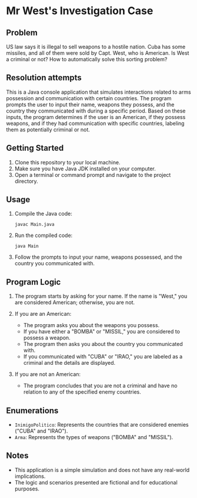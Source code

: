 # Mr West's Investigation Case
## Problem

US law says it is illegal to sell weapons to a hostile nation.
Cuba has some missiles, and all of them were sold by Capt.
West, who is American.
Is West a criminal or not?
How to automatically solve this sorting problem?

## Resolution attempts

This is a Java console application that simulates interactions related to arms possession and communication with certain countries. The program prompts the user to input their name, weapons they possess, and the country they communicated with during a specific period. Based on these inputs, the program determines if the user is an American, if they possess weapons, and if they had communication with specific countries, labeling them as potentially criminal or not.

## Getting Started

1. Clone this repository to your local machine.
2. Make sure you have Java JDK installed on your computer.
3. Open a terminal or command prompt and navigate to the project directory.

## Usage

1. Compile the Java code:
   ```
   javac Main.java
   ```

2. Run the compiled code:
   ```
   java Main
   ```

3. Follow the prompts to input your name, weapons possessed, and the country you communicated with.

## Program Logic

1. The program starts by asking for your name. If the name is "West," you are considered American; otherwise, you are not.
   
2. If you are an American:
   - The program asks you about the weapons you possess.
   - If you have either a "BOMBA" or "MISSIL," you are considered to possess a weapon.
   - The program then asks you about the country you communicated with.
   - If you communicated with "CUBA" or "IRAO," you are labeled as a criminal and the details are displayed.

3. If you are not an American:
   - The program concludes that you are not a criminal and have no relation to any of the specified enemy countries.

## Enumerations

- `InimigoPolitico`: Represents the countries that are considered enemies ("CUBA" and "IRAO").
- `Arma`: Represents the types of weapons ("BOMBA" and "MISSIL").

## Notes

- This application is a simple simulation and does not have any real-world implications.
- The logic and scenarios presented are fictional and for educational purposes.


